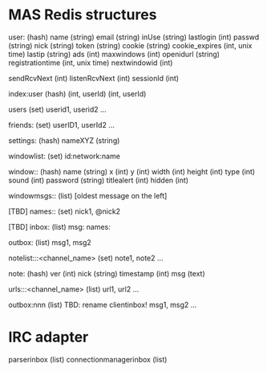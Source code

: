 MAS Redis structures
====================

 user:<userid> (hash)
   name (string)
   email (string)
   inUse (string)
   lastlogin (int)
   passwd (string)
   nick (string)
   token (string)
   cookie (string)
   cookie_expires (int, unix time)
   lastip (string)
   ads (int)
   maxwindows (int)
   openidurl (string)
   registrationtime (int, unix time)
   nextwindowid (int)

   sendRcvNext (int)
   listenRcvNext (int)
   sessionId (int)

 index:user (hash)
   <email> (int, userId)
   <nick> (int, userId)

 users (set)
   userid1, userid2 ...

 friends:<userid> (set)
   userID1, userId2 ...

 settings:<userid> (hash)
   nameXYZ (string)

 windowlist:<userid> (set)
   id:network:name

 window:<userid>:<id> (hash)
   name (string)
   x (int)
   y (int)
   width (int)
   height (int)
   type (int)
   sound (int)
   password (string)
   titlealert (int)
   hidden (int)

 windowmsgs:<userid>:<id> (list) [oldest message on the left]

 [TBD] names:<userid>:<id> (set)
   nick1, @nick2

 [TBD] inbox:<userid> (list)
   msg:<windowid>
   names:<windowid>

 outbox:<userid> (list)
   msg1, msg2

 notelist:<userid>:<nwid>:<channel_name> (set)
   note1, note2 ...

 note:<uuid> (hash)
   ver (int)
   nick (string)
   timestamp (int)
   msg (text)

 urls:<userid>:<nwid>:<channel_name> (list)
   url1, url2 ...


 outbox:nnn (list) TBD: rename clientinbox!
   msg1, msg2 ...


 IRC adapter
 ===========

 parserinbox (list)
 connectionmanagerinbox (list)
